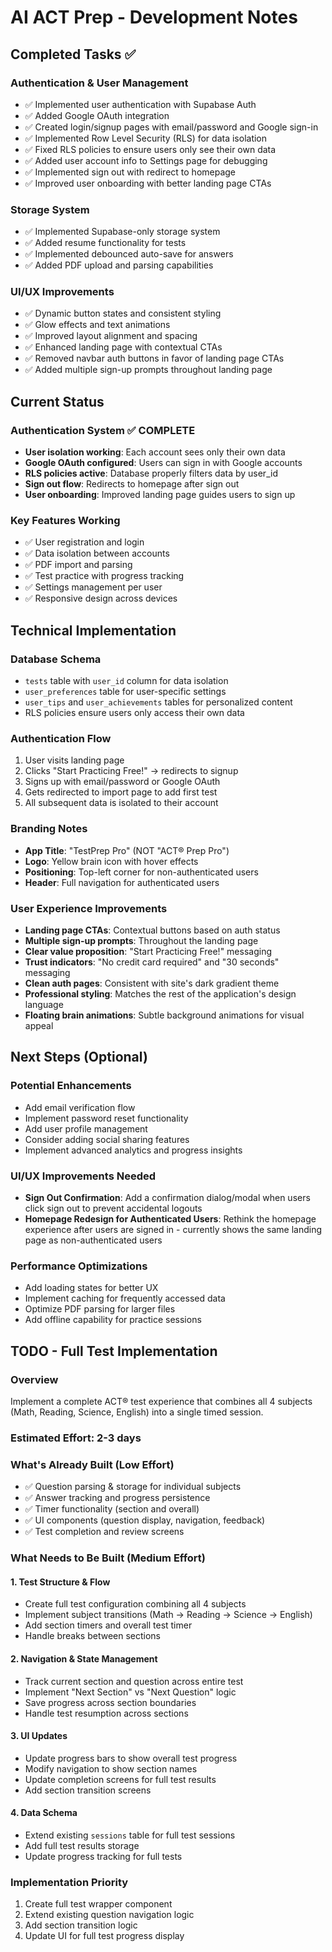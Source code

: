 # AI ACT Prep - Development Notes

## Completed Tasks ✅

### Authentication & User Management

- ✅ Implemented user authentication with Supabase Auth
- ✅ Added Google OAuth integration
- ✅ Created login/signup pages with email/password and Google sign-in
- ✅ Implemented Row Level Security (RLS) for data isolation
- ✅ Fixed RLS policies to ensure users only see their own data
- ✅ Added user account info to Settings page for debugging
- ✅ Implemented sign out with redirect to homepage
- ✅ Improved user onboarding with better landing page CTAs

### Storage System

- ✅ Implemented Supabase-only storage system
- ✅ Added resume functionality for tests
- ✅ Implemented debounced auto-save for answers
- ✅ Added PDF upload and parsing capabilities

### UI/UX Improvements

- ✅ Dynamic button states and consistent styling
- ✅ Glow effects and text animations
- ✅ Improved layout alignment and spacing
- ✅ Enhanced landing page with contextual CTAs
- ✅ Removed navbar auth buttons in favor of landing page CTAs
- ✅ Added multiple sign-up prompts throughout landing page

## Current Status

### Authentication System ✅ COMPLETE

- **User isolation working**: Each account sees only their own data
- **Google OAuth configured**: Users can sign in with Google accounts
- **RLS policies active**: Database properly filters data by user_id
- **Sign out flow**: Redirects to homepage after sign out
- **User onboarding**: Improved landing page guides users to sign up

### Key Features Working

- ✅ User registration and login
- ✅ Data isolation between accounts
- ✅ PDF import and parsing
- ✅ Test practice with progress tracking
- ✅ Settings management per user
- ✅ Responsive design across devices

## Technical Implementation

### Database Schema

- `tests` table with `user_id` column for data isolation
- `user_preferences` table for user-specific settings
- `user_tips` and `user_achievements` tables for personalized content
- RLS policies ensure users only access their own data

### Authentication Flow

1. User visits landing page
2. Clicks "Start Practicing Free!" → redirects to signup
3. Signs up with email/password or Google OAuth
4. Gets redirected to import page to add first test
5. All subsequent data is isolated to their account

### Branding Notes

- **App Title**: "TestPrep Pro" (NOT "ACT® Prep Pro")
- **Logo**: Yellow brain icon with hover effects
- **Positioning**: Top-left corner for non-authenticated users
- **Header**: Full navigation for authenticated users

### User Experience Improvements

- **Landing page CTAs**: Contextual buttons based on auth status
- **Multiple sign-up prompts**: Throughout the landing page
- **Clear value proposition**: "Start Practicing Free!" messaging
- **Trust indicators**: "No credit card required" and "30 seconds" messaging
- **Clean auth pages**: Consistent with site's dark gradient theme
- **Professional styling**: Matches the rest of the application's design language
- **Floating brain animations**: Subtle background animations for visual appeal

## Next Steps (Optional)

### Potential Enhancements

- Add email verification flow
- Implement password reset functionality
- Add user profile management
- Consider adding social sharing features
- Implement advanced analytics and progress insights

### UI/UX Improvements Needed

- **Sign Out Confirmation**: Add a confirmation dialog/modal when users click sign out to prevent accidental logouts
- **Homepage Redesign for Authenticated Users**: Rethink the homepage experience after users are signed in - currently shows the same landing page as non-authenticated users

### Performance Optimizations

- Add loading states for better UX
- Implement caching for frequently accessed data
- Optimize PDF parsing for larger files
- Add offline capability for practice sessions

## TODO - Full Test Implementation

### Overview

Implement a complete ACT® test experience that combines all 4 subjects (Math, Reading, Science, English) into a single timed session.

### Estimated Effort: 2-3 days

### What's Already Built (Low Effort)

- ✅ Question parsing & storage for individual subjects
- ✅ Answer tracking and progress persistence
- ✅ Timer functionality (section and overall)
- ✅ UI components (question display, navigation, feedback)
- ✅ Test completion and review screens

### What Needs to Be Built (Medium Effort)

#### 1. Test Structure & Flow

- Create full test configuration combining all 4 subjects
- Implement subject transitions (Math → Reading → Science → English)
- Add section timers and overall test timer
- Handle breaks between sections

#### 2. Navigation & State Management

- Track current section and question across entire test
- Implement "Next Section" vs "Next Question" logic
- Save progress across section boundaries
- Handle test resumption across sections

#### 3. UI Updates

- Update progress bars to show overall test progress
- Modify navigation to show section names
- Update completion screens for full test results
- Add section transition screens

#### 4. Data Schema

- Extend existing `sessions` table for full test sessions
- Add full test results storage
- Update progress tracking for full tests

### Implementation Priority

1. Create full test wrapper component
2. Extend existing question navigation logic
3. Add section transition logic
4. Update UI for full test progress display
